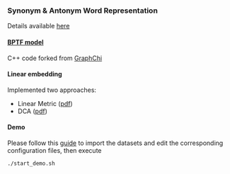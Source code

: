 ### Synonym & Antonym Word Representation

Details available [here](https://edblogs.columbia.edu/comse6998-006-2014-1/2014/04/20/project8-antonym/)

#### [BPTF model](https://github.com/antonyms/AntonymPipeline/tree/master/bptf#bayesian-probabilistic-tensor-factorization)

C++ code forked from [GraphChi](https://github.com/GraphChi/graphchi-cpp)

#### Linear embedding

Implemented two approaches:

* Linear Metric ([pdf](https://github.com/antonyms/AntonymPipeline/blob/master/doc/LinearEmbeddingTheory.pdf?raw=true))
* DCA ([pdf](http://citeseerx.ist.psu.edu/viewdoc/download?doi=10.1.1.333.1676&rep=rep1&type=pdf))

#### Demo

Please follow this [guide](http://sourceforge.net/p/jobimtext/wiki/Demo_Installation_Guide/)
to import the datasets and edit the corresponding configuration files, then execute

    ./start_demo.sh


